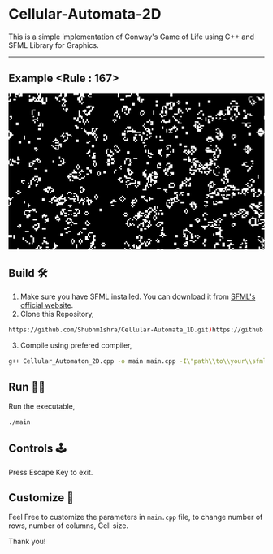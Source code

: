 # Cellular-Automata-2D

This is a simple implementation of Conway's Game of Life using C++ and SFML Library for Graphics.

- - - -

## Example <Rule : 167>
![Project Logo](example/eg-1.png)

## Build 🛠️
1. Make sure you have SFML installed. You can download it from [SFML's official website](https://www.sfml-dev.org/).
2. Clone this Repository,
``` bash
https://github.com/Shubhm1shra/Cellular-Automata_1D.git)https://github.com/Shubhm1shra/Cellular-Automata-2D.git
```
3. Compile using prefered compiler,
``` bash
g++ Cellular_Automaton_2D.cpp -o main main.cpp -I\"path\\to\\your\\sfml\\include\" -L\"path\\to\\your\\sfml\\libs\" -lsfml-graphics -lsfml-window -lsfml-system
```

## Run 🏃‍♂️
Run the executable,
``` bash
./main
```

## Controls 🕹️
Press Escape Key to exit.

## Customize 🧩
Feel Free to customize the parameters in `main.cpp` file, to change number of rows, number of columns, Cell size.

Thank you!
